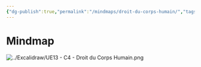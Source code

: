 ```yaml
---
{"dg-publish":true,"permalink":"/mindmaps/droit-du-corps-humain/","tags":["mindmaps"],"noteIcon":""}
---
```




# Mindmap
![../Excalidraw/UE13 - C4 - Droit du Corps Humain.png](/img/user/Excalidraw/UE13%20-%20C4%20-%20Droit%20du%20Corps%20Humain.png)